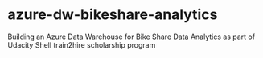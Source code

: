 # azure-dw-bikeshare-analytics
Building an Azure Data Warehouse for Bike Share Data Analytics as part of Udacity Shell train2hire scholarship program
